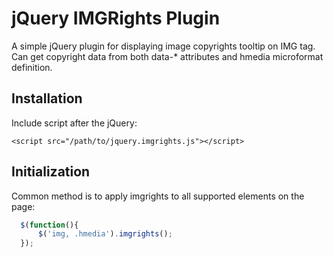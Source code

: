 # jQuery IMGRights Plugin

A simple jQuery plugin for displaying image copyrights tooltip on IMG tag. 
Can get copyright data from both data-* attributes and hmedia microformat 
definition.

## Installation

Include script after the jQuery:

    <script src="/path/to/jquery.imgrights.js"></script>
    
## Initialization

Common method is to apply imgrights to all supported elements on the page:
```javascript
  $(function(){ 
      $('img, .hmedia').imgrights(); 
  });
```


